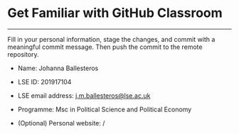# Get Familiar with GitHub Classroom
---

Fill in your personal information, stage the changes, and commit with a meaningful commit message.  Then push the commit to the remote repository.

* Name: Johanna Ballesteros

* LSE ID: 201917104

* LSE email address: j.m.ballesteros@lse.ac.uk

* Programme: Msc in Political Science and Political Economy

* (Optional) Personal website: /
